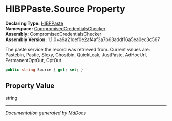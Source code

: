 ﻿<!--  
  <auto-generated>   
    The contents of this file were generated by a tool.  
    Changes to this file may be list if the file is regenerated  
  </auto-generated>   
-->

# HIBPPaste.Source Property

**Declaring Type:** [HIBPPaste](../index.md)  
**Namespace:** [CompromisedCredentialsChecker](../../index.md)  
**Assembly:** CompromisedCredentialsChecker  
**Assembly Version:** 1.1.0+a9a21def0e2af4af3a7b63addf16a5ea0ec3c567

The paste service the record was retrieved from. Current values are: Pastebin, Pastie, Slexy, Ghostbin, QuickLeak, JustPaste, AdHocUrl, PermanentOptOut, OptOut

```csharp
public string Source { get; set; }
```

## Property Value

string

___

*Documentation generated by [MdDocs](https://github.com/ap0llo/mddocs)*
